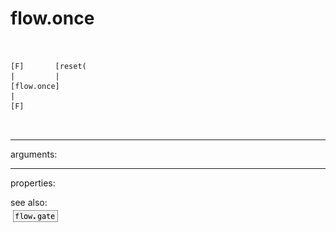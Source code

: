 # flow.once

```


[F]       [reset(
|         |
[flow.once]
|
[F]

            
```
---
arguments:


---
properties:


see also:<br>
![flow.gate](img/object_flow.gate.png)
